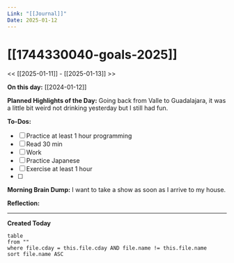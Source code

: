 ```yaml
---
Link: "[[Journal]]"
Date: 2025-01-12
---
```

# [[1744330040-goals-2025]]

<< [[2025-01-11]] - [[2025-01-13]] >>

**On this day:** [[2024-01-12]]

**Planned Highlights of the Day:**
Going back from
Valle to Guadalajara, it was a little bit weird not drinking yesterday but I still had fun.

**To-Dos:**
- [ ] Practice at least 1 hour programming
- [ ] Read 30 min
- [ ] Work
- [ ] Practice Japanese
- [ ] Exercise at least 1 hour
- [ ] 

**Morning Brain Dump:**
I want to take a show as soon as I arrive to my house.

**Reflection:**


---
**Created Today**
```dataview
table
from ""
where file.cday = this.file.cday AND file.name != this.file.name
sort file.name ASC
```

